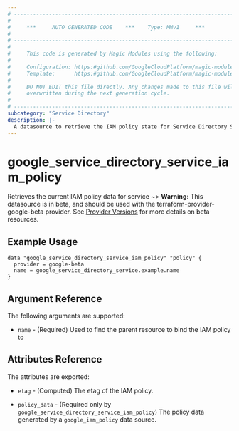 ```yaml
---
# ----------------------------------------------------------------------------
#
#     ***     AUTO GENERATED CODE    ***    Type: MMv1     ***
#
# ----------------------------------------------------------------------------
#
#     This code is generated by Magic Modules using the following:
#
#     Configuration: https:#github.com/GoogleCloudPlatform/magic-modules/tree/main/mmv1/products/servicedirectory/Service.yaml
#     Template:      https:#github.com/GoogleCloudPlatform/magic-modules/tree/main/mmv1/templates/terraform/datasource_iam.html.markdown.tmpl
#
#     DO NOT EDIT this file directly. Any changes made to this file will be
#     overwritten during the next generation cycle.
#
# ----------------------------------------------------------------------------
subcategory: "Service Directory"
description: |-
  A datasource to retrieve the IAM policy state for Service Directory Service
---
```



# google_service_directory_service_iam_policy

Retrieves the current IAM policy data for service
~> **Warning:** This datasource is in beta, and should be used with the terraform-provider-google-beta provider.
See [Provider Versions](https://terraform.io/docs/providers/google/guides/provider_versions.html) for more details on beta resources.


## Example Usage


```hcl
data "google_service_directory_service_iam_policy" "policy" {
  provider = google-beta
  name = google_service_directory_service.example.name
}
```

## Argument Reference

The following arguments are supported:

* `name` - (Required) Used to find the parent resource to bind the IAM policy to

## Attributes Reference

The attributes are exported:

* `etag` - (Computed) The etag of the IAM policy.

* `policy_data` - (Required only by `google_service_directory_service_iam_policy`) The policy data generated by
  a `google_iam_policy` data source.
